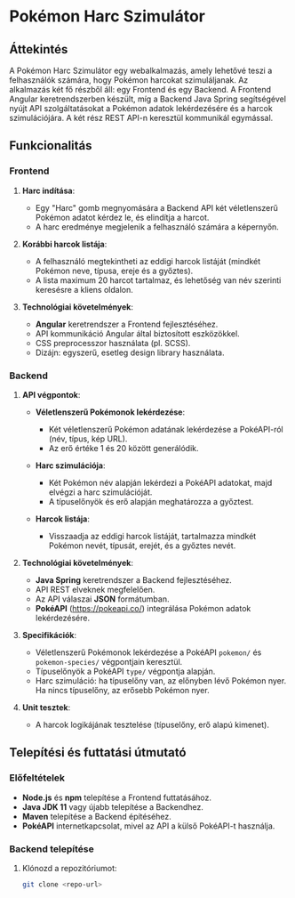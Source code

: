 # Pokémon Harc Szimulátor

## Áttekintés

A Pokémon Harc Szimulátor egy webalkalmazás, amely lehetővé teszi a felhasználók számára, hogy Pokémon harcokat szimuláljanak. Az alkalmazás két fő részből áll: egy Frontend és egy Backend. A Frontend Angular keretrendszerben készült, míg a Backend Java Spring segítségével nyújt API szolgáltatásokat a Pokémon adatok lekérdezésére és a harcok szimulációjára. A két rész REST API-n keresztül kommunikál egymással.

## Funkcionalitás

### Frontend

1. **Harc indítása**:
    - Egy "Harc" gomb megnyomására a Backend API két véletlenszerű Pokémon adatot kérdez le, és elindítja a harcot.
    - A harc eredménye megjelenik a felhasználó számára a képernyőn.

2. **Korábbi harcok listája**:
    - A felhasználó megtekintheti az eddigi harcok listáját (mindkét Pokémon neve, típusa, ereje és a győztes).
    - A lista maximum 20 harcot tartalmaz, és lehetőség van név szerinti keresésre a kliens oldalon.

3. **Technológiai követelmények**:
    - **Angular** keretrendszer a Frontend fejlesztéséhez.
    - API kommunikáció Angular által biztosított eszközökkel.
    - CSS preprocesszor használata (pl. SCSS).
    - Dizájn: egyszerű, esetleg design library használata.

### Backend

1. **API végpontok**:
    - **Véletlenszerű Pokémonok lekérdezése**:
        - Két véletlenszerű Pokémon adatának lekérdezése a PokéAPI-ról (név, típus, kép URL).
        - Az erő értéke 1 és 20 között generálódik.

    - **Harc szimulációja**:
        - Két Pokémon név alapján lekérdezi a PokéAPI adatokat, majd elvégzi a harc szimulációját.
        - A típuselőnyök és erő alapján meghatározza a győztest.

    - **Harcok listája**:
        - Visszaadja az eddigi harcok listáját, tartalmazza mindkét Pokémon nevét, típusát, erejét, és a győztes nevét.

2. **Technológiai követelmények**:
    - **Java Spring** keretrendszer a Backend fejlesztéséhez.
    - API REST elveknek megfelelően.
    - Az API válaszai **JSON** formátumban.
    - **PokéAPI** (https://pokeapi.co/) integrálása Pokémon adatok lekérdezésére.

3. **Specifikációk**:
    - Véletlenszerű Pokémonok lekérdezése a PokéAPI `pokemon/` és `pokemon-species/` végpontjain keresztül.
    - Típuselőnyök a PokéAPI `type/` végpontja alapján.
    - Harc szimuláció: ha típuselőny van, az előnyben lévő Pokémon nyer. Ha nincs típuselőny, az erősebb Pokémon nyer.

4. **Unit tesztek**:
    - A harcok logikájának tesztelése (típuselőny, erő alapú kimenet).

## Telepítési és futtatási útmutató

### Előfeltételek

- **Node.js** és **npm** telepítése a Frontend futtatásához.
- **Java JDK 11** vagy újabb telepítése a Backendhez.
- **Maven** telepítése a Backend építéséhez.
- **PokéAPI** internetkapcsolat, mivel az API a külső PokéAPI-t használja.

### Backend telepítése

1. Klónozd a repozitóriumot:
   ```bash
   git clone <repo-url>
